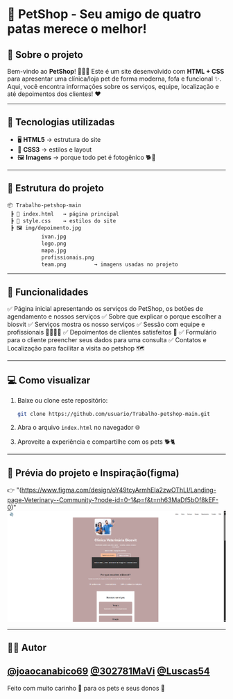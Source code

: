 # 🐾 PetShop - Seu amigo de quatro patas merece o melhor!

## 📖 Sobre o projeto

Bem-vindo ao **PetShop**! 🐶🐱🐰
Este é um site desenvolvido com **HTML + CSS** para apresentar uma clínica/loja pet de forma moderna, fofa e funcional ✨.
Aqui, você encontra informações sobre os serviços, equipe, localização e até depoimentos dos clientes! ❤️

---

## 🚀 Tecnologias utilizadas

* 🖥️ **HTML5** → estrutura do site
* 🎨 **CSS3** → estilos e layout
* 🖼️ **Imagens** → porque todo pet é fotogênico 🐕📸

---

## 📂 Estrutura do projeto

```
📦 Trabalho-petshop-main
 ┣ 📜 index.html   → página principal
 ┣ 🎨 style.css    → estilos do site
 ┣ 🖼️ img/depoimento.jpg
           ivan.jpg
           logo.png
           mapa.jpg
           profissionais.png
           team.png         → imagens usadas no projeto
```

---

## 🎯 Funcionalidades

✅ Página inicial apresentando os serviços do PetShop, os botões de agendamento e nossos serviços
✅ Sobre que explicar o porque escolher a biosvit
✅ Serviços mostra os nosso serviços
✅ Sessão com equipe e profissionais 👩‍⚕️👨‍⚕️
✅ Depoimentos de clientes satisfeitos 🐾
✅ Formulário para o cliente preencher seus dados para uma consulta
✅ Contatos e Localização para facilitar a visita ao petshop 🗺️

---

## 💻 Como visualizar

1. Baixe ou clone este repositório:

   ```bash
   git clone https://github.com/usuario/Trabalho-petshop-main.git
   ```
2. Abra o arquivo `index.html` no navegador 🌐
3. Aproveite a experiência e compartilhe com os pets 🐕🐈

---

## 📸 Prévia do projeto e Inspiração(figma)

👉 "(https://www.figma.com/design/oY49tcyArmhEIa2zwOThLI/Landing-page-Veterinary--Community-?node-id=0-1&p=f&t=nh63MaDf5bOf8kEF-0)"
 ![Preview do site](img/screenshot.png)

---

## 👩‍💻 Autor

[@joaocanabico69](https://github.com/joaocanabico69)
[@302781MaVi](https://github.com/302781)
[@Luscas54](https://github.com/LUSCAS54)
---
Feito com muito carinho 💙 para os pets e seus donos 🐾
